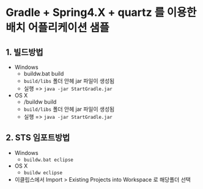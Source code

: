 # Gradle + Spring4.X + quartz 를 이용한 배치 어플리케이션 샘플

## 1. 빌드방법
 - Windows
   * buildw.bat build
   * `build/libs` 폴더 안헤 jar 파일이 생성됨
   * 실행 => `java -jar StartGradle.jar`
 - OS X
   * /buildw build
   * `build/libs` 폴더 안헤 jar 파일이 생성됨
   * 실행 => `java -jar StartGradle.jar`

## 2. STS 임포트방법
 - Windows
   * `buildw.bat eclipse`
 - OS X
   * `buildw eclipse`
 - 이클립스에서 Import > Existing Projects into Workspace 로 해당폴더 선택

